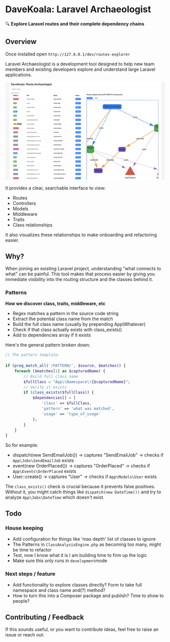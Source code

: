 # DaveKoala: Laravel Archaeologist

🔍 **Explore Laravel routes and their complete dependency chains**

## Overview

Once installed open `http://127.0.0.1/dev/routes-explorer`

Laravel Archaeologist is a development tool designed to help new team members and existing developers explore and understand large Laravel applications.

![Screen shot of routes and graph](<resources/views/images/Screenshot 2025-07-16 at 10.17.29.png>)

It provides a clear, searchable interface to view:

-   Routes
-   Controllers
-   Models
-   Middleware
-   Traits
-   Class relationships

It also visualizes these relationships to make onboarding and refactoring easier.

## Why?

When joining an existing Laravel project, understanding "what connects to what" can be painful.
This tool makes that process easier by giving you immediate visibility into the routing structure and the classes behind it.

### Patterns

**How we discover class, traits, middleware, etc**

-   Regex matches a pattern in the source code string
-   Extract the potential class name from the match
-   Build the full class name (usually by prepending App\Whatever\)
-   Check if that class actually exists with class_exists()
-   Add to dependencies array if it exists

Here's the general pattern broken down:

```php
// The pattern template:

if (preg_match_all('/PATTERN/', $source, $matches)) {
    foreach ($matches[1] as $capturedName) {
        // Build full class name
        $fullClass = "App\\Namespace\\{$capturedName}";
        // Verify it exists
        if (class_exists($fullClass)) {
            $dependencies[] = [
                'class' => $fullClass,
                'pattern' => 'what was matched',
                'usage' => 'type_of_usage'
            ];
        }
    }
}
```

So for example:

-   dispatch(new SendEmailJob()) → captures "SendEmailJob" → checks if `App\Jobs\SendEmailJob` exists
-   event(new OrderPlaced()) → captures "OrderPlaced" → checks if `App\Events\OrderPlaced` exists
-   User::create() → captures "User" → checks if `App\Models\User` exists

The `class_exists()` check is crucial because it prevents false positives. Without it, you might catch things like `dispatch(new DateTime())` and try to analyze `App\Jobs\DateTime` which doesn't exist.

## Todo

### House keeping

-   Add configuration for things like 'max depth' list of classes to ignore
-   The Patterns in `ClassAnalysisEngine.php` as becoming too many, might be time to refactor
-   Test, now I know what it is I am building time to firm up the logic
-   Make sure this only runs in `development`mode

### Next steps / feature

-   Add functionality to explore classes directly? Form to take full namespace and class name and(?) method?
-   How to turn this into a Composer package and publish? Time to show to people?

## Contributing / Feedback

If this sounds useful, or you want to contribute ideas, feel free to raise an issue or reach out.
